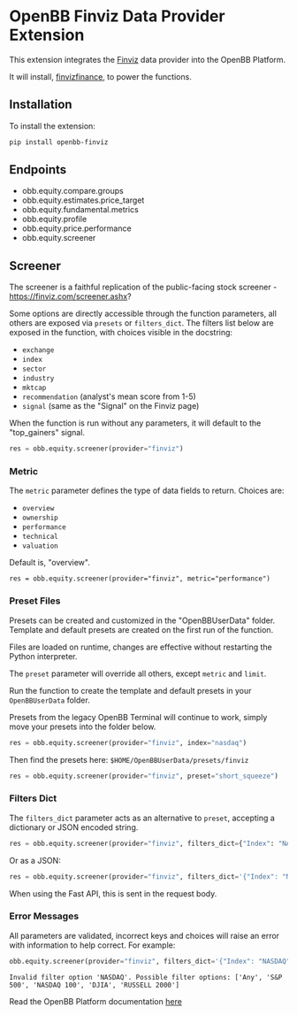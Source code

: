 # OpenBB Finviz Data Provider Extension

This extension integrates the [Finviz](https://finviz.com/) data provider into the OpenBB Platform.

It will install, [finvizfinance](https://github.com/lit26/finvizfinance/), to power the functions.

## Installation

To install the extension:

```bash
pip install openbb-finviz
```

## Endpoints

- obb.equity.compare.groups
- obb.equity.estimates.price_target
- obb.equity.fundamental.metrics
- obb.equity.profile
- obb.equity.price.performance
- obb.equity.screener

## Screener

The screener is a faithful replication of the public-facing stock screener - https://finviz.com/screener.ashx?

Some options are directly accessible through the function parameters, all others are exposed via `presets` or `filters_dict`.
The filters list below are exposed in the function, with choices visible in the docstring:

- `exchange`
- `index`
- `sector`
- `industry`
- `mktcap`
- `recommendation` (analyst's mean score from 1-5)
- `signal` (same as the "Signal" on the Finviz page)

When the function is run without any parameters, it will default to the "top_gainers" signal.

```python
res = obb.equity.screener(provider="finviz")
```

### Metric

The `metric` parameter defines the type of data fields to return. Choices are:

- `overview`
- `ownership`
- `performance`
- `technical`
- `valuation`

Default is, "overview".

```
res = obb.equity.screener(provider="finviz", metric="performance")
```

### Preset Files

Presets can be created and customized in the "OpenBBUserData" folder. Template and default presets are created on the first run of the function.

Files are loaded on runtime, changes are effective without restarting the Python interpreter.

The `preset` parameter will override all others, except `metric` and `limit`.

Run the function to create the template and default presets in your `OpenBBUserData` folder.

Presets from the legacy OpenBB Terminal will continue to work, simply move your presets into the folder below.

```python
res = obb.equity.screener(provider="finviz", index="nasdaq")
```

Then find the presets here: `$HOME/OpenBBUserData/presets/finviz`

```python
res = obb.equity.screener(provider="finviz", preset="short_squeeze")
```

### Filters Dict

The `filters_dict` parameter acts as an alternative to `preset`, accepting a dictionary or JSON encoded string.

```python
res = obb.equity.screener(provider="finviz", filters_dict={"Index": "NASDAQ 100"})
```

Or as a JSON:

```python
res = obb.equity.screener(provider="finviz", filters_dict='{"Index": "NASDAQ 100"}')
```

When using the Fast API, this is sent in the request body.

### Error Messages

All parameters are validated, incorrect keys and choices will raise an error with information to help correct. For example:

```python
obb.equity.screener(provider="finviz", filters_dict='{"Index": "NASDAQ"}')
```

```console
Invalid filter option 'NASDAQ'. Possible filter options: ['Any', 'S&P 500', 'NASDAQ 100', 'DJIA', 'RUSSELL 2000']
```

Read the OpenBB Platform documentation [here](https://docs.openbb.co)
